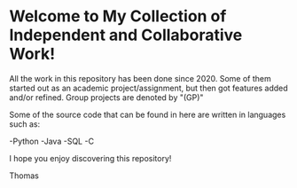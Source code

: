 # Welcome to My Collection of Independent and Collaborative Work!

All the work in this repository has been done since 2020. Some of them started out as an academic project/assignment, but then got features added and/or refined. Group projects are denoted by "(GP)"

Some of the source code that can be found in here are written in languages such as:

-Python
-Java
-SQL
-C

I hope you enjoy discovering this repository!

Thomas
